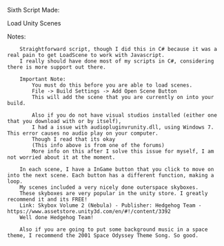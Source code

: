 Sixth Script Made:

Load Unity Scenes

Notes:
	
		Straightforward script, though I did this in C# because it was a real pain to get LoadScene to work with Javascript.
		I really should have done most of my scripts in C#, considering there is more support out there.
		
		Important Note: 
			You must do this before you are able to load scenes.
			File -> Build Settings -> Add Open Scene Button
			This will add the scene that you are currently on into your build. 
			
			Also if you do not have visual studios installed (either one that you download with or by itself), 
			I had a issue with audiopluginvrunity.dll, using Windows 7. This error causes no audio play on your computer.
			Though I read that its okay
			(This info above is from one of the forums)
			More info on this after I solve this issue for myself, I am not worried about it at the moment. 
		
		In each scene, I have a InGame button that you click to move on into the next scene. Each button has a different function, making a loop.
		My scenes included a very nicely done outerspace skyboxes. 
		These skyboxes are very popular in the unity store. I greatly recommend it and its FREE!
		Link: Skybox Volume 2 (Nebula) - Publisher: Hedgehog Team - https://www.assetstore.unity3d.com/en/#!/content/3392
		Well done Hedgehog Team!
		
		Also if you are going to put some background music in a space theme, I recommend the 2001 Space Odyssey Theme Song. So good.
